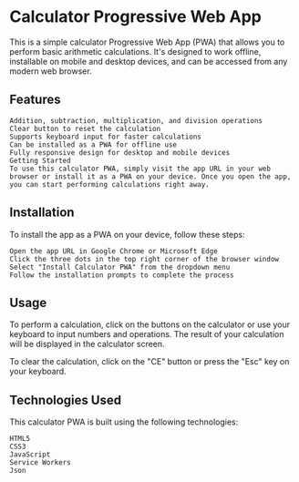 # Calculator Progressive Web App
This is a simple calculator Progressive Web App (PWA) that allows you to perform basic arithmetic calculations. It's designed to work offline, installable on mobile and desktop devices, and can be accessed from any modern web browser.

## Features
	Addition, subtraction, multiplication, and division operations
	Clear button to reset the calculation
	Supports keyboard input for faster calculations
	Can be installed as a PWA for offline use
	Fully responsive design for desktop and mobile devices
	Getting Started
	To use this calculator PWA, simply visit the app URL in your web browser or install it as a PWA on your device. Once you open the app, you can start performing calculations right away.

## Installation
To install the app as a PWA on your device, follow these steps:

	Open the app URL in Google Chrome or Microsoft Edge
	Click the three dots in the top right corner of the browser window
	Select "Install Calculator PWA" from the dropdown menu
	Follow the installation prompts to complete the process

## Usage
To perform a calculation, click on the buttons on the calculator or use your keyboard to input numbers and operations. The result of your calculation will be displayed in the calculator screen.

To clear the calculation, click on the "CE" button or press the "Esc" key on your keyboard.

## Technologies Used
This calculator PWA is built using the following technologies:

	HTML5
	CSS3
	JavaScript
	Service Workers
	Json
